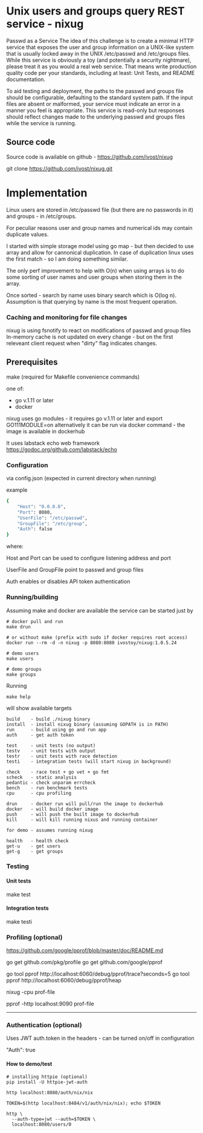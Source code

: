 # Unix users and groups query REST service - nixug

Passwd as a Service
The idea of this challenge is to create a minimal HTTP service 
that exposes the user and group information on 
a UNIX-like system that is usually locked away in the UNIX /etc/passwd and /etc/groups files.
While this service is obviously a toy (and potentially a security nightmare), 
please treat it as you would a real web service. 
That means write production quality code per your standards, 
including at least: Unit Tests, and README documentation. 

To aid testing and deployment, the paths to the passwd and groups file 
should be configurable, defaulting to the standard system path. 
If the input files are absent or malformed, your service must indicate 
an error in a manner you feel is appropriate.
This service is read-only but responses should reflect changes made to 
the underlying passwd and groups files while the service is running. 


## Source code

Source code is available on github - https://github.com/ivost/nixug

git clone https://github.com/ivost/nixug.git

# Implementation

Linux users are stored in /etc/passwd file (but there are no passwords in it)
and groups - in /etc/groups.

For peculiar reasons user and group names and numerical ids may contain duplicate values.

I started with simple storage model using go map - but then decided to use array and 
allow for cannonical duplication.
In case of duplication linux uses the first match - so I am doing something similar.

The only perf improvement to help with O(n) when using arrays is to do some sorting of user names and user groups when storing them in the array.

Once sorted - search by name uses binary search which is O(log n).
Assumption is that querying by name is the most frequent operation.

### Caching and monitoring for file changes

nixug is using fsnotify to react on modifications of passwd and group files
In-memory cache is not updated on every change - but on the first releveant client request when "dirty" flag indicates changes.
 

## Prerequisites

make (required for Makefile convenience commands)

one of: 
* go v.1.11 or later
* docker

nixug uses go modules - it requires go v.1.11 or later and export GO111MODULE=on
alternatively it can be run via docker command - the image is available in dockerhub

It uses labstack echo web framework  https://godoc.org/github.com/labstack/echo


### Configuration

via config.json (expected in current directory when running)

example 

```bash
{
    "Host": "0.0.0.0",
    "Port": 8080,
    "UserFile": "/etc/passwd",
    "GroupFile": "/etc/group",
    "Auth": false
}

```
where:

Host and Port can be used to configure listening address and port

UserFile and GroupFile point to passwd and group files

Auth enables or disables API token authentication

### Running/building

Assuming make and docker are available the service can be started just by

```
# docker pull and run
make drun

# or without make (prefix with sudo if docker requires root access)
docker run --rm -d -n nixug -p 8080:8080 ivostoy/nixug:1.0.5.24

# demo users
make users

# demo groups
make groups

```

Running 
```
make help
```
will show available targets

```
build    - build ./nixug binary
install  - install nixug binary (assuming GOPATH is in PATH)
run      - build using go and run app 
auth     - get auth token

test     - unit tests (no output)
testv    - unit tests with output
testr    - unit tests with race detection
testi    - integration tests (will start nixug in background)

check    - race test + go vet + go fmt
scheck   - static analysis
pedantic - check unparam errcheck
bench    - run benchmark tests
cpu      - cpu profiling

drun     - docker run will pull/run the image to dockerhub
docker   - will build docker image
push     - will push the built image to dockerhub
kill     - will kill running nixus and running container

for demo - assumes running nixug

health   - health check
get-u    - get users 
get-g    - get groups
```

### Testing

#### Unit tests

make test

#### Integration tests

make testi

### Profiling (optional)

https://github.com/google/pprof/blob/master/doc/README.md

go get github.com/pkg/profile
go get github.com/google/pprof

go tool pprof http://localhost:6060/debug/pprof/trace?seconds=5
go tool pprof http://localhost:6060/debug/pprof/heap

nixug -cpu prof-file

pprof -http localhost:9090 prof-file

----

### Authentication (optional)

Uses JWT auth.token in the headers - can be turned on/off in configuration

 "Auth": true

#### How to demo/test

```
# installing httpie (optional)
pip install -U httpie-jwt-auth

http localhost:8080/auth/nix/nix

TOKEN=$(http localhost:8484/v1/auth/nix/nix); echo $TOKEN

http \
  --auth-type=jwt --auth=$TOKEN \
  localhost:8080/users/0

```
